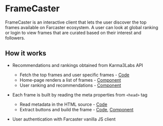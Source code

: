 # FrameCaster

FrameCaster is an interactive client that lets the user discover the top frames available on Farcaster ecosystem. A user can look at global ranking or login to view frames that are curated based on their interest and followers.

## How it works
- Recommendations and rankings obtained from Karma3Labs API
    - Fetch the top frames and user specific frames - [Code](src\routes\api\top-frames\\+server.ts)
    - Home-page renders a list of frames - [Component](src\lib\components\FrameList.svelte)
    - User ranking and recommendations - [Component](src\routes\api\user-ranking\\+server.ts)

- Each frame is built by reading the meta properties from `<head>` tag
    - Read metadata in the HTML source - [Code](src\routes\api\frame-data\\+server.ts)
    - Extract buttons and build the frame - [Code](src\lib\scripts\FrameClient.ts), [Component](src\lib\components\Frame.svelte)

- User authentication with Farcaster vanilla JS client

